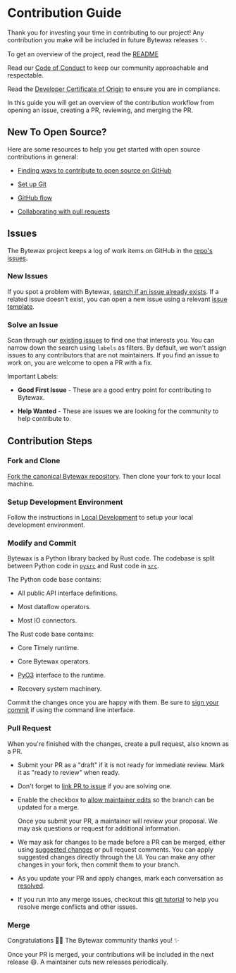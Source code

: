 # Contribution Guide

Thank you for investing your time in contributing to our project! Any
contribution you make will be included in future Bytewax releases ✨.

To get an overview of the project, read the
[README](https://github.com/bytewax/bytewax/README.md)

Read our [Code of
Conduct](https://github.com/bytewax/bytewax/CODE_OF_CONDUCT.md) to
keep our community approachable and respectable.

Read the [Developer Certificate of
Origin](https://github.com/bytewax/bytewax/DEVELOPER_CERTIFICATE_OF_ORIGIN.md)
to ensure you are in compliance.

In this guide you will get an overview of the contribution workflow
from opening an issue, creating a PR, reviewing, and merging the PR.

## New To Open Source?

Here are some resources to help you get started with open source
contributions in general:

- [Finding ways to contribute to open source on
  GitHub](https://docs.github.com/en/get-started/exploring-projects-on-github/finding-ways-to-contribute-to-open-source-on-github)

- [Set up
  Git](https://docs.github.com/en/get-started/quickstart/set-up-git)

- [GitHub
  flow](https://docs.github.com/en/get-started/quickstart/github-flow)

- [Collaborating with pull
  requests](https://docs.github.com/en/github/collaborating-with-pull-requests)

## Issues

The Bytewax project keeps a log of work items on GitHub in the [repo's
issues](https://github.com/bytewax/bytewax/issues).

### New Issues

If you spot a problem with Bytewax, [search if an issue already
exists](https://github.com/bytewax/bytewax/issues). If a related issue
doesn't exist, you can open a new issue using a relevant [issue
template](https://github.com/bytewax/bytewax/issues/new/choose).

### Solve an Issue

Scan through our [existing
issues](https://github.com/bytewax/bytewax/issues) to find one that
interests you. You can narrow down the search using `labels` as
filters. By default, we won't assign issues to any contributors that
are not maintainers. If you find an issue to work on, you are welcome
to open a PR with a fix.

Important Labels:

- **Good First Issue** - These are a good entry point for contributing
  to Bytewax.

- **Help Wanted** - These are issues we are looking for the community
  to help contribute to.

## Contribution Steps

### Fork and Clone

[Fork the canonical Bytewax
repository](https://github.com/bytewax/bytewax/fork). Then clone your
fork to your local machine.

### Setup Development Environment

Follow the instructions in [Local
Development](https://docs.bytewax.io/stable/guide/contributing/local-development.html)
to setup your local development environment.

### Modify and Commit

Bytewax is a Python library backed by Rust code. The codebase is split
between Python code in
[`pysrc`](https://github.com/bytewax/bytewax/tree/main/pysrc) and Rust
code in [`src`](https://github.com/bytewax/bytewax/tree/main/src).

The Python code base contains:

- All public API interface definitions.

- Most dataflow operators.

- Most IO connectors.

The Rust code base contains:

- Core Timely runtime.

- Core Bytewax operators.

- [PyO3](https://pyo3.rs/) interface to the runtime.

- Recovery system machinery.

Commit the changes once you are happy with them. Be sure to [sign your
commit](https://docs.github.com/en/organizations/managing-organization-settings/managing-the-commit-signoff-policy-for-your-organization#about-commit-signoffs)
if using the command line interface.

### Pull Request

When you're finished with the changes, create a pull request, also
known as a PR.

- Submit your PR as a "draft" if it is not ready for immediate review.
  Mark it as "ready to review" when ready.

- Don't forget to [link PR to
  issue](https://docs.github.com/en/issues/tracking-your-work-with-issues/linking-a-pull-request-to-an-issue)
  if you are solving one.

- Enable the checkbox to [allow maintainer
  edits](https://docs.github.com/en/github/collaborating-with-issues-and-pull-requests/allowing-changes-to-a-pull-request-branch-created-from-a-fork)
  so the branch can be updated for a merge.

  Once you submit your PR, a maintainer will review your proposal. We
  may ask questions or request for additional information.

- We may ask for changes to be made before a PR can be merged, either
  using [suggested
  changes](https://docs.github.com/en/github/collaborating-with-issues-and-pull-requests/incorporating-feedback-in-your-pull-request)
  or pull request comments. You can apply suggested changes directly
  through the UI. You can make any other changes in your fork, then
  commit them to your branch.

- As you update your PR and apply changes, mark each conversation as
  [resolved](https://docs.github.com/en/github/collaborating-with-issues-and-pull-requests/commenting-on-a-pull-request#resolving-conversations).

- If you run into any merge issues, checkout this [git
  tutorial](https://github.com/skills/resolve-merge-conflicts) to help
  you resolve merge conflicts and other issues.

### Merge

Congratulations 🎉🎉 The Bytewax community thanks you! ✨

Once your PR is merged, your contributions will be included in the
next release 😄. A maintainer cuts new releases periodically.
